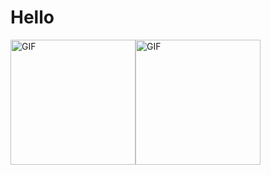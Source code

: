 <h1>Hello</h1>
<div style='display:flex;'>
    <img alt='GIF' src="https://github-readme-stats.vercel.app/api?username=ZeroPure&theme=vue-dark" style='width:auto;height:200px'></img>
    <img alt='GIF' src="https://github-readme-stats.vercel.app/api/top-langs/?username=ZeroPure&layout=compact&theme=vue-dark" style='width:auto;height:200px;'/>
</div>
